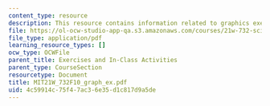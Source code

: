 ```yaml
---
content_type: resource
description: This resource contains information related to graphics exercise.
file: https://ol-ocw-studio-app-qa.s3.amazonaws.com/courses/21w-732-science-writing-and-new-media-fall-2010/4c59914c75f47ac36e35d1c817d9a5de_MIT21W_732F10_graph_ex.pdf
file_type: application/pdf
learning_resource_types: []
ocw_type: OCWFile
parent_title: Exercises and In-Class Activities
parent_type: CourseSection
resourcetype: Document
title: MIT21W_732F10_graph_ex.pdf
uid: 4c59914c-75f4-7ac3-6e35-d1c817d9a5de
---
```

